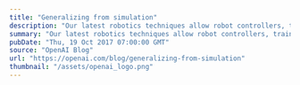 ```yaml
---
title: "Generalizing from simulation"
description: "Our latest robotics techniques allow robot controllers, trained entirely in simulation and deployed on physical robots, to react to unplanned changes in the environment as they solve simple tasks. That is, we’ve used these techniques to build closed-loop systems rather than open-loop ones as before."
summary: "Our latest robotics techniques allow robot controllers, trained entirely in simulation and deployed on physical robots, to react to unplanned changes in the environment as they solve simple tasks. That is, we’ve used these techniques to build closed-loop systems rather than open-loop ones as before."
pubDate: "Thu, 19 Oct 2017 07:00:00 GMT"
source: "OpenAI Blog"
url: "https://openai.com/blog/generalizing-from-simulation"
thumbnail: "/assets/openai_logo.png"
---
```


